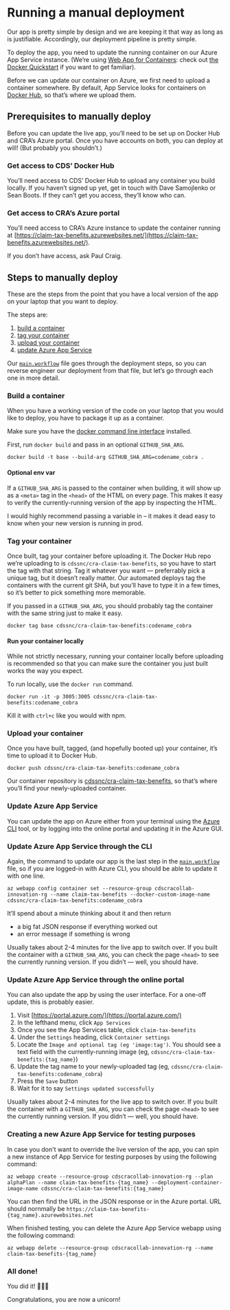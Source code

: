 # Running a manual deployment

Our app is pretty simple by design and we are keeping it that way as long as is justifiable. Accordingly, our deployment pipeline is pretty simple.

To deploy the app, you need to update the running container on our Azure App Service instance. (We’re using [Web App for Containers](https://azure.microsoft.com/en-ca/services/app-service/containers/): check out [the Docker Quickstart](https://docs.microsoft.com/en-us/azure/app-service/containers/quickstart-docker-go) if you want to get familiar).

Before we can update our container on Azure, we first need to upload a container somewhere. By default, App Service looks for containers on [Docker Hub](https://hub.docker.com/), so that’s where we upload them.

## Prerequisites to manually deploy

Before you can update the live app, you’ll need to be set up on Docker Hub and CRA’s Azure portal. Once you have accounts on both, you can deploy at will! (But probably you shouldn’t.)

### Get access to CDS’ Docker Hub

You’ll need access to CDS’ Docker Hub to upload any container you build locally. If you haven’t signed up yet, get in touch with Dave Samojlenko or Sean Boots. If they can’t get you access, they’ll know who can.

### Get access to CRA’s Azure portal

You’ll need access to CRA’s Azure instance to update the container running at [https://claim-tax-benefits.azurewebsites.net/](https://claim-tax-benefits.azurewebsites.net/).

If you don’t have access, ask Paul Craig.

## Steps to manually deploy

These are the steps from the point that you have a local version of the app on your laptop that you want to deploy.

The steps are:

1. [build a container](https://github.com/cds-snc/cra-claim-tax-benefits/blob/master/DEPLOY.md#build-a-container)
2. [tag your container](https://github.com/cds-snc/cra-claim-tax-benefits/blob/master/DEPLOY.md#tag-your-container)
3. [upload your container](https://github.com/cds-snc/cra-claim-tax-benefits/blob/master/DEPLOY.md#upload-your-container)
4. [update Azure App Service](https://github.com/cds-snc/cra-claim-tax-benefits/blob/master/DEPLOY.md#update-azure-app-service)

Our [`main.workflow`](https://raw.githubusercontent.com/cds-snc/cra-claim-tax-benefits/master/.github/main.workflow) file goes through the deployment steps, so you can reverse engineer our deployment from that file, but let’s go through each one in more detail.

### Build a container

When you have a working version of the code on your laptop that you would like to deploy, you have to package it up as a container.

Make sure you have the [docker command line interface](https://docs.docker.com/engine/reference/commandline/cli/) installed.

First, run `docker build` and pass in an optional `GITHUB_SHA_ARG`.

```
docker build -t base --build-arg GITHUB_SHA_ARG=codename_cobra .
```

#### Optional env var

If a `GITHUB_SHA_ARG` is passed to the container when building, it will show up as a `<meta>` tag in the `<head>` of the HTML on every page. This makes it easy to verify the currently-running version of the app by inspecting the HTML.

I would highly recommend passing a variable in – it makes it dead easy to know when your new version is running in prod.

### Tag your container

Once built, tag your container before uploading it. The Docker Hub repo we’re uploading to is `cdssnc/cra-claim-tax-benefits`, so you have to start the tag with that string. Tag it whatever you want — preferrably pick a unique tag, but it doesn’t really matter. Our automated deploys tag the containers with the current git SHA, but you’ll have to type it in a few times, so it’s better to pick something more memorable.

If you passed in a `GITHUB_SHA_ARG`, you should probably tag the container with the same string just to make it easy.

```
docker tag base cdssnc/cra-claim-tax-benefits:codename_cobra
```

#### Run your container locally

While not strictly necessary, running your container locally before uploading is recommended so that you can make sure the container you just built works the way you expect.

To run locally, use the `docker run` command.

```
docker run -it -p 3005:3005 cdssnc/cra-claim-tax-benefits:codename_cobra
```

Kill it with `ctrl+c` like you would with npm.

### Upload your container

Once you have built, tagged, (and hopefully booted up) your container, it’s time to upload it to Docker Hub.

```
docker push cdssnc/cra-claim-tax-benefits:codename_cobra
```

Our container repository is [cdssnc/cra-claim-tax-benefits](https://cloud.docker.com/u/cdssnc/repository/docker/cdssnc/cra-claim-tax-benefits), so that’s where you’ll find your newly-uploaded container.

### Update Azure App Service

You can update the app on Azure either from your terminal using the [Azure CLI](https://docs.microsoft.com/en-us/cli/azure/install-azure-cli?view=azure-cli-latest) tool, or by logging into the online portal and updating it in the Azure GUI.

### Update Azure App Service through the CLI

Again, the command to update our app is the last step in the [`main.workflow`](https://raw.githubusercontent.com/cds-snc/cra-claim-tax-benefits/master/.github/main.workflow) file, so if you are logged-in with Azure CLI, you should be able to update it with one line.

```
az webapp config container set --resource-group cdscracollab-innovation-rg --name claim-tax-benefits --docker-custom-image-name cdssnc/cra-claim-tax-benefits:codename_cobra
```

It’ll spend about a minute thinking about it and then return

- a big fat JSON response if everything worked out
- an error message if something is wrong

Usually takes about 2-4 minutes for the live app to switch over. If you built the container with a `GITHUB_SHA_ARG`, you can check the page `<head>` to see the currently running version. If you didn’t — well, you should have.

### Update Azure App Service through the online portal

You can also update the app by using the user interface. For a one-off update, this is probably easier.

1. Visit [https://portal.azure.com/](https://portal.azure.com/)
2. In the lefthand menu, click `App Services`
3. Once you see the App Services table, click `claim-tax-benefits`
4. Under the `Settings` heading, click `Container settings`
5. Locate the `Image and optional tag (eg 'image:tag')`. You should see a text field with the currently-running image (eg, `cdssnc/cra-claim-tax-benefits:{tag_name}`)
6. Update the tag name to your newly-uploaded tag (eg, `cdssnc/cra-claim-tax-benefits:codename_cobra`)
7. Press the `Save` button
8. Wait for it to say `Settings updated successfully`

Usually takes about 2-4 minutes for the live app to switch over. If you built the container with a `GITHUB_SHA_ARG`, you can check the page `<head>` to see the currently running version. If you didn’t — well, you should have.

### Creating a new Azure App Service for testing purposes

In case you don't want to override the live version of the app, you can spin a new instance of App Service for testing purposes by using the following command:

`az webapp create --resource-group cdscracollab-innovation-rg --plan alphaPlan --name claim-tax-benefits-{tag_name} --deployment-container-image-name cdssnc/cra-claim-tax-benefits:{tag_name}`

You can then find the URL in the JSON response or in the Azure portal. URL should nornmally be `https://claim-tax-benefits-{tag_name}.azurewebsites.net`

When finished testing, you can delete the Azure App Service webapp using the following command:

`az webapp delete --resource-group cdscracollab-innovation-rg --name claim-tax-benefits-{tag_name}`

### All done!

You did it! 🍕🍻🎉

Congratulations, you are now a unicorn!